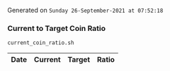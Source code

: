 Generated on `Sunday 26-September-2021 at 07:52:18`

### Current to Target Coin Ratio
`current_coin_ratio.sh`

Date|Current|Target|Ratio
---|---|---|---
